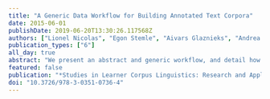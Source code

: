 ```yaml
---
title: "A Generic Data Workflow for Building Annotated Text Corpora"
date: 2015-06-01
publishDate: 2019-06-20T13:30:26.117568Z
authors: ["Lionel Nicolas", "Egon Stemle", "Aivars Glaznieks", "Andrea Abel"]
publication_types: ["6"]
all_day: true
abstract: "We present an abstract and generic workflow, and detail how it has been implemented to build and annotate learner corpora. This workflow has been developed through an interdisciplinary collaboration between linguists, who annotate and use corpora, and computational linguists and computer scientists, who are responsible for providing technical support and adaptation or implementation of software components."
featured: false
publication: "*Studies in Learner Corpus Linguistics: Research and Applications for Foreign Language Teaching and Assessment*"
doi: "10.3726/978-3-0351-0736-4"
---
```


